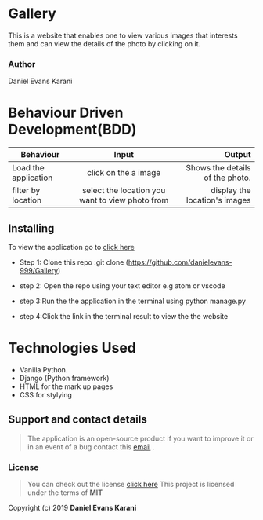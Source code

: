 

 # Gallery
This is a website that enables one to view various images that interests them and  can view the details of the photo by clicking on it.

### Author

 Daniel Evans Karani

 # Behaviour Driven Development(BDD)

 | Behaviour                  | Input                  | Output                                             |
| ------------------------    |:----------------------:| --------------------------------------------------:|
| Load the application        | click on the a image   | Shows the details of the photo.|
|filter by location           | select the location you want to view photo from|display the location's images|  |search by category           | input category & click search|display the categor's images.
## Installing 

To view the application go to [click here]( https://dantagall.herokuapp.com/ )

- Step 1: Clone this repo :git clone (https://github.com/danielevans-999/Gallery)

- step 2: Open the repo using your text editor e.g atom or vscode

- step 3:Run the the application in  the terminal using python manage.py

- step 4:Click the link in the terminal result to view the the website

# Technologies Used

- Vanilla Python.
- Django (Python framework)
- HTML for the mark up pages
- CSS for stylying

## Support and contact details
>The application is an open-source product if you  want to improve it or in an event of a bug  contact this
> [email](danielevans.karani@gmail.com) .
### License
>You can check out the license [click here](https://choosealicense.com/licenses/mit/)
This project is licensed under the terms of **MIT**

Copyright (c) 2019 **Daniel Evans Karani**